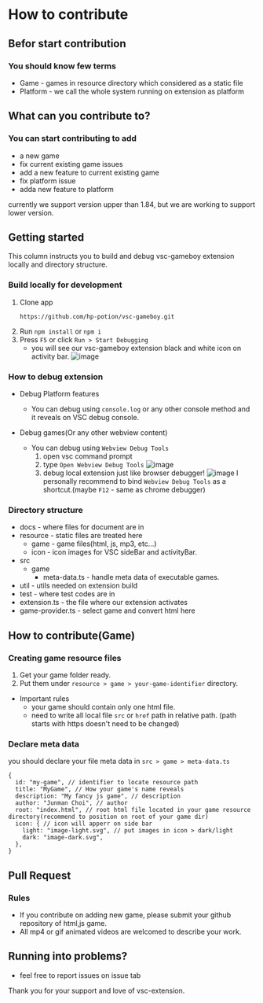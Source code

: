 # How to contribute

## Befor start contribution
### You should know few terms
* Game - games in resource directory which considered as a static file
* Platform - we call the whole system running on extension as platform

## What can you contribute to?
### You can start contributing to add
* a new game
* fix current existing game issues
* add a new feature to current existing game
* fix platform issue
* adda new feature to platform

currently we support version upper than 1.84, but we are working to support lower version.

## Getting started
This column instructs you to build and debug vsc-gameboy extension locally and directory structure.

### Build locally for development
1. Clone app
   ```
   https://github.com/hp-potion/vsc-gameboy.git
   ```
3. Run `npm install` or `npm i`
4. Press `F5` or click `Run > Start Debugging`
   * you will see our vsc-gameboy extension black and white icon on activity bar.
    ![image](https://github.com/hp-potion/vsc-gameboy/assets/22022776/3ce0c10e-5898-4867-b404-e3757ab55d09)

### How to debug extension
* Debug Platform features
  * You can debug using `console.log` or any other console method and it reveals on VSC debug console.
 
* Debug games(Or any other webview content)
  * You can debug using `Webview Debug Tools`
    1. open vsc command prompt
    2. type `Open Webview Debug Tools`
      ![image](https://github.com/hp-potion/vsc-gameboy/assets/22022776/8499650c-189e-47ed-8d35-bfeaeeb20638)
    3. debug local extension just like browser debugger!
      ![image](https://github.com/hp-potion/vsc-gameboy/assets/22022776/9ba30d81-2606-4f9f-9721-09702405d824)
  I personally recommend to bind `Webview Debug Tools` as a shortcut.(maybe `F12` - same as chrome debugger)

### Directory structure
* docs - where files for document are in
* resource - static files are treated here
  * game - game files(html, js, mp3, etc...)
  * icon - icon images for VSC sideBar and activityBar.
* src
  * game
    * meta-data.ts - handle meta data of executable games.
* util - utils needed on extension build
* test - where test codes are in
* extension.ts - the file where our extension activates
* game-provider.ts - select game and convert html here

## How to contribute(Game)
### Creating game resource files
1. Get your game folder ready.
2. Put them under `resource > game > your-game-identifier` directory.
* Important rules
  * your game should contain only one html file.
  * need to write all local file `src` or `href` path in relative path. (path starts with https doesn't need to be changed)
 
### Declare meta data
you should declare your file meta data in `src > game > meta-data.ts`
```
{
  id: "my-game", // identifier to locate resource path
  title: "MyGame", // How your game's name reveals
  description: "My fancy js game", // description
  author: "Junman Choi", // author
  root: "index.html", // root html file located in your game resource directory(recommend to position on root of your game dir)
  icon: { // icon will apperr on side bar
    light: "image-light.svg", // put images in icon > dark/light
    dark: "image-dark.svg",
  },
}
```

## Pull Request
### Rules
* If you contribute on adding new game, please submit your github repository of html,js game.
* All mp4 or gif animated videos are welcomed to describe your work.

## Running into problems?
* feel free to report issues on issue tab

Thank you for your support and love of vsc-extension.
